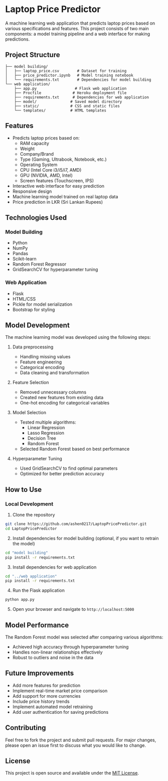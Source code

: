 # Laptop Price Predictor

A machine learning web application that predicts laptop prices based on various specifications and features. This project consists of two main components: a model training pipeline and a web interface for making predictions.

## Project Structure

```
├── model building/
│   ├── laptop_price.csv        # Dataset for training
│   ├── price_predictor.ipynb   # Model training notebook
│   └── requirements.txt        # Dependencies for model building
└── web application/
    ├── app.py                 # Flask web application
    ├── Procfile              # Heroku deployment file
    ├── requirements.txt      # Dependencies for web application
    ├── model/               # Saved model directory
    ├── static/              # CSS and static files
    └── templates/           # HTML templates
```

## Features

- Predicts laptop prices based on:
  - RAM capacity
  - Weight
  - Company/Brand
  - Type (Gaming, Ultrabook, Notebook, etc.)
  - Operating System
  - CPU (Intel Core i3/i5/i7, AMD)
  - GPU (NVIDIA, AMD, Intel)
  - Screen features (Touchscreen, IPS)
- Interactive web interface for easy prediction
- Responsive design
- Machine learning model trained on real laptop data
- Price prediction in LKR (Sri Lankan Rupees)

## Technologies Used

### Model Building

- Python
- NumPy
- Pandas
- Scikit-learn
- Random Forest Regressor
- GridSearchCV for hyperparameter tuning

### Web Application

- Flask
- HTML/CSS
- Pickle for model serialization
- Bootstrap for styling

## Model Development

The machine learning model was developed using the following steps:

1. Data preprocessing

   - Handling missing values
   - Feature engineering
   - Categorical encoding
   - Data cleaning and transformation

2. Feature Selection

   - Removed unnecessary columns
   - Created new features from existing data
   - One-hot encoding for categorical variables

3. Model Selection

   - Tested multiple algorithms:
     - Linear Regression
     - Lasso Regression
     - Decision Tree
     - Random Forest
   - Selected Random Forest based on best performance

4. Hyperparameter Tuning
   - Used GridSearchCV to find optimal parameters
   - Optimized for better prediction accuracy

## How to Use

### Local Development

1. Clone the repository

```bash
git clone https://github.com/ashen0217/LaptopPricePredictor.git
cd LaptopPricePredictor
```

2. Install dependencies for model building (optional, if you want to retrain the model)

```bash
cd "model building"
pip install -r requirements.txt
```

3. Install dependencies for web application

```bash
cd "../web application"
pip install -r requirements.txt
```

4. Run the Flask application

```bash
python app.py
```

5. Open your browser and navigate to `http://localhost:5000`

## Model Performance

The Random Forest model was selected after comparing various algorithms:

- Achieved high accuracy through hyperparameter tuning
- Handles non-linear relationships effectively
- Robust to outliers and noise in the data

## Future Improvements

- Add more features for prediction
- Implement real-time market price comparison
- Add support for more currencies
- Include price history trends
- Implement automated model retraining
- Add user authentication for saving predictions

## Contributing

Feel free to fork the project and submit pull requests. For major changes, please open an issue first to discuss what you would like to change.

## License

This project is open source and available under the [MIT License](LICENSE).
